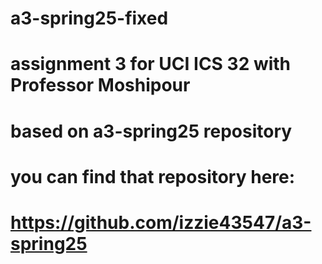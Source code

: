 # a3-spring25-fixed
# assignment 3 for UCI ICS 32 with Professor Moshipour

# based on a3-spring25 repository
# you can find that repository here:
# https://github.com/izzie43547/a3-spring25
